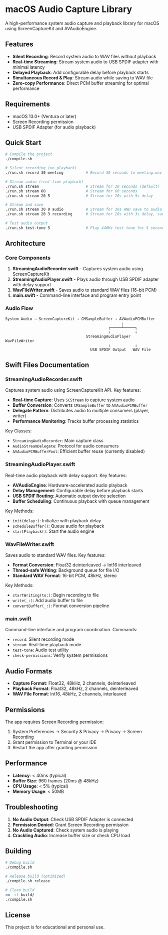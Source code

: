 # macOS Audio Capture Library

A high-performance system audio capture and playback library for macOS using ScreenCaptureKit and AVAudioEngine.

## Features

- **Silent Recording**: Record system audio to WAV files without playback
- **Real-time Streaming**: Stream system audio to USB SPDIF adapter with minimal latency
- **Delayed Playback**: Add configurable delay before playback starts
- **Simultaneous Record & Play**: Stream audio while saving to WAV file
- **Zero-copy Performance**: Direct PCM buffer streaming for optimal performance

## Requirements

- macOS 13.0+ (Ventura or later)
- Screen Recording permission
- USB SPDIF Adapter (for audio playback)

## Quick Start

```bash
# Compile the project
./compile.sh

# Silent recording (no playback)
./run.sh record 30 meeting          # Record 30 seconds to meeting.wav

# Stream audio (real-time playback)
./run.sh stream                     # Stream for 30 seconds (default)
./run.sh stream 60                  # Stream for 60 seconds
./run.sh stream 20 5                # Stream for 20s with 5s delay

# Stream and save
./run.sh stream 30 0 audio          # Stream for 30s AND save to audio.wav
./run.sh stream 20 3 recording      # Stream for 20s with 3s delay, save to recording.wav

# Test audio output
./run.sh test-tone 5                # Play 440Hz test tone for 5 seconds
```

## Architecture

### Core Components

1. **StreamingAudioRecorder.swift** - Captures system audio using ScreenCaptureKit
2. **StreamingAudioPlayer.swift** - Plays audio through USB SPDIF adapter with delay support
3. **WavFileWriter.swift** - Saves audio to standard WAV files (16-bit PCM)
4. **main.swift** - Command-line interface and program entry point

### Audio Flow

```
System Audio → ScreenCaptureKit → CMSampleBuffer → AVAudioPCMBuffer
                                                    ↓
                                              ┌─────┴─────┐
                                              ↓           ↓
                                    StreamingAudioPlayer  WavFileWriter
                                              ↓           ↓
                                      USB SPDIF Output   WAV File
```

## Swift Files Documentation

### StreamingAudioRecorder.swift

Captures system audio using ScreenCaptureKit API. Key features:

- **Real-time Capture**: Uses `SCStream` to capture system audio
- **Buffer Conversion**: Converts `CMSampleBuffer` to `AVAudioPCMBuffer`
- **Delegate Pattern**: Distributes audio to multiple consumers (player, writer)
- **Performance Monitoring**: Tracks buffer processing statistics

Key Classes:
- `StreamingAudioRecorder`: Main capture class
- `AudioStreamDelegate`: Protocol for audio consumers
- `AVAudioPCMBufferPool`: Efficient buffer reuse (currently disabled)

### StreamingAudioPlayer.swift

Real-time audio playback with delay support. Key features:

- **AVAudioEngine**: Hardware-accelerated audio playback
- **Delay Management**: Configurable delay before playback starts
- **USB SPDIF Routing**: Automatic output device selection
- **Buffer Scheduling**: Continuous playback with queue management

Key Methods:
- `init(delay:)`: Initialize with playback delay
- `scheduleBuffer()`: Queue audio for playback
- `startPlayback()`: Start the audio engine

### WavFileWriter.swift

Saves audio to standard WAV files. Key features:

- **Format Conversion**: Float32 deinterleaved → Int16 interleaved
- **Thread-safe Writing**: Background queue for file I/O
- **Standard WAV Format**: 16-bit PCM, 48kHz, stereo

Key Methods:
- `startWriting(to:)`: Begin recording to file
- `write(_:)`: Add audio buffer to file
- `convertBuffer(_:)`: Format conversion pipeline

### main.swift

Command-line interface and program coordination. Commands:

- `record`: Silent recording mode
- `stream`: Real-time playback mode
- `test-tone`: Audio test utility
- `check-permissions`: Verify system permissions

## Audio Formats

- **Capture Format**: Float32, 48kHz, 2 channels, deinterleaved
- **Playback Format**: Float32, 48kHz, 2 channels, deinterleaved
- **WAV File Format**: Int16, 48kHz, 2 channels, interleaved

## Permissions

The app requires Screen Recording permission:

1. System Preferences → Security & Privacy → Privacy → Screen Recording
2. Grant permission to Terminal or your IDE
3. Restart the app after granting permission

## Performance

- **Latency**: < 40ms (typical)
- **Buffer Size**: 960 frames (20ms @ 48kHz)
- **CPU Usage**: < 5% (typical)
- **Memory Usage**: < 50MB

## Troubleshooting

1. **No Audio Output**: Check USB SPDIF Adapter is connected
2. **Permission Denied**: Grant Screen Recording permission
3. **No Audio Captured**: Check system audio is playing
4. **Crackling Audio**: Increase buffer size or check CPU load

## Building

```bash
# Debug build
./compile.sh

# Release build (optimized)
./compile.sh release

# Clean build
rm -rf build/
./compile.sh
```

## License

This project is for educational and personal use.